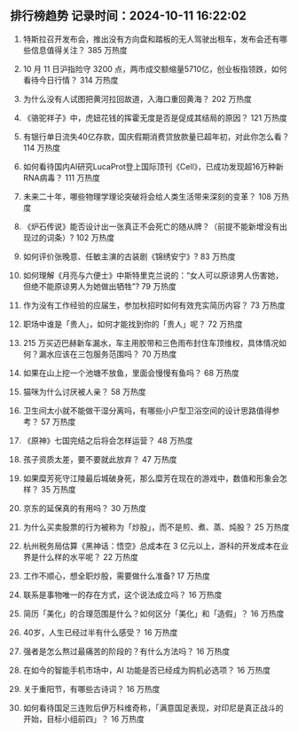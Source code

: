 
## 排行榜趋势 记录时间：2024-10-11 16:22:02
  
  1. 特斯拉召开发布会，推出没有方向盘和踏板的无人驾驶出租车，发布会还有哪些信息值得关注？ 385 万热度
    
  2. 10 月 11 日沪指险守 3200 点，两市成交额缩量5710亿，创业板指领跌，如何看待今日行情？ 314 万热度
    
  3. 为什么没有人试图把黄河拉回故道，入海口重回黄海？ 202 万热度
    
  4. 《骆驼祥子》中，虎妞花钱的挥霍无度是否是促成其结局的原因？ 121 万热度
    
  5. 有银行单日流失40亿存款，国庆假期消费贷放款量已超年初，对此你怎么看？ 114 万热度
    
  6. 如何看待国内AI研究LucaProt登上国际顶刊《Cell》，已成功发现超16万种新RNA病毒？ 111 万热度
    
  7. 未来二十年，哪些物理学理论突破将会给人类生活带来深刻的变革？ 108 万热度
    
  8. 《炉石传说》能否设计出一张真正不会死亡的随从牌？（前提不能新增没有出现过的词条）? 102 万热度
    
  9. 如何评价张晚意、任敏主演的古装剧《锦绣安宁》? 83 万热度
    
  10. 如何理解《月亮与六便士》中斯特里克兰说的：“女人可以原谅男人伤害她，但绝不能原谅男人为她做出牺牲”? 79 万热度
    
  11. 作为没有工作经验的应届生，参加秋招时如何有效充实简历内容？ 73 万热度
    
  12. 职场中谁是「贵人」，如何才能找到你的「贵人」呢？ 72 万热度
    
  13. 215 万买迈巴赫新车漏水，车主用胶带和三色雨布封住车顶维权，具体情况如何？漏水应该在三包服务范围吗？ 70 万热度
    
  14. 如果在山上挖一个池塘不放鱼，里面会慢慢有鱼吗？ 68 万热度
    
  15. 猫咪为什么讨厌被人亲？ 58 万热度
    
  16. 卫生间太小就不能做干湿分离吗，有哪些小户型卫浴空间的设计思路值得参考？ 57 万热度
    
  17. 《原神》七国完结之后将会怎样运营？ 48 万热度
    
  18. 孩子资质太差，要不要就此放弃？ 47 万热度
    
  19. 如果糜芳死守江陵最后城破身死，那么糜芳在现在的游戏中，数值和形象会怎样？ 35 万热度
    
  20. 京东的延保真的有用吗？ 30 万热度
    
  21. 为什么买卖股票的行为被称为「炒股」，而不是煎、煮、蒸、炖股？ 25 万热度
    
  22. 杭州税务局估算《黑神话：悟空》总成本在 3 亿元以上，游科的开发成本在业界是什么样的水平呢？ 22 万热度
    
  23. 工作不顺心，想全职炒股，需要做什么准备? 17 万热度
    
  24. 联系是事物唯一的存在方式，这个说法成立吗？ 16 万热度
    
  25. 简历「美化」的合理范围是什么？如何区分「美化」和「造假」？ 16 万热度
    
  26. 40岁，人生已经过半有什么感受？ 16 万热度
    
  27. 强者是怎么熬过最痛苦的阶段的？有什么方法吗？ 16 万热度
    
  28. 在如今的智能手机市场中，AI 功能是否已经成为购机必选项？ 16 万热度
    
  29. 关于重阳节，有哪些古诗词？ 16 万热度
    
  30. 如何看待国足三连败后伊万科维奇称，「满意国足表现，对印尼是真正战斗的开始，目标小组前四」？ 16 万热度
    
